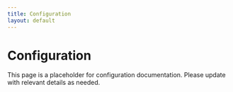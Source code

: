 ```yaml
---
title: Configuration
layout: default
---
```


# Configuration

This page is a placeholder for configuration documentation. Please update with relevant details as needed.